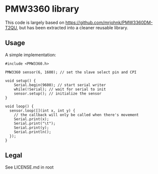 # PMW3360 library

This code is largely based on https://github.com/mrjohnk/PMW3360DM-T2QU, but has been extracted into a cleaner reusable library.

## Usage
A simple implementation:

```
#include <PMW3360.h>

PMW3360 sensor(6, 1600); // set the slave select pin and CPI

void setup() {
    Serial.begin(9600); // start serial writer
    while(!Serial); // wait for serial to init
    sensor.setup(); // initialize the sensor
}

void loop() {
  sensor.loop([](int x, int y) {
    // the callback will only be called when there's movement
    Serial.print(x);
    Serial.print("\t");
    Serial.print(y);
    Serial.println();
  });
}
```

## Legal
See LICENSE.md in root